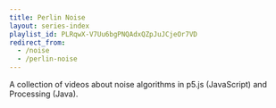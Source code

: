 ```yaml
---
title: Perlin Noise
layout: series-index
playlist_id: PLRqwX-V7Uu6bgPNQAdxQZpJuJCjeOr7VD
redirect_from:
  - /noise
  - /perlin-noise
---
```


A collection of videos about noise algorithms in p5.js (JavaScript) and Processing (Java).
